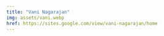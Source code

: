 ```yaml
---
title: "Vani Nagarajan"
img: assets/vani.webp
href: https://sites.google.com/view/vani-nagarajan/home
---
```

